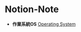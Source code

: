 # Notion-Note

- **作業系統OS**
  [Operating System](https://www.notion.so/Operating-System-e58d680e49234fad969f3b8485ec2696)
